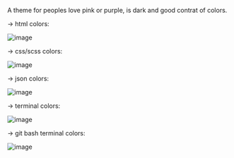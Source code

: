 A theme for peoples love pink or purple, is dark and good contrat of colors. 

-> html colors:

![image](https://user-images.githubusercontent.com/84887333/180784425-42cb9bae-13dd-46f5-8ef2-b533539a3858.png)

-> css/scss colors:

![image](https://user-images.githubusercontent.com/84887333/180784638-c58218b1-fca1-416f-a19e-2e781509076e.png)

-> json colors:

![image](https://user-images.githubusercontent.com/84887333/180785564-c7d63ecc-1e9c-40f9-bedc-bc7cd4534214.png)

-> terminal colors:

![image](https://user-images.githubusercontent.com/84887333/180784933-861b0a1c-5926-42e0-822c-5045d90b0c10.png)

-> git bash terminal colors:

![image](https://user-images.githubusercontent.com/84887333/180785374-eed7aa37-5e74-42bb-971e-bfc2f5db2f27.png)
